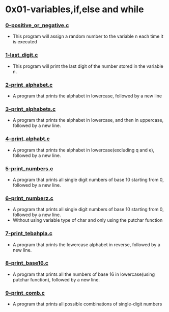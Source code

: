 # 0x01-variables,if,else and while
### [0-positive_or_negative.c](https://github.com/kadelcode/alx-low_level_programming/blob/master/0x01-variables_if_else_while/0-positive_or_negative.c)
  - This program will assign a random number to the variable n each time it is executed
 
### [1-last_digit.c](https://github.com/kadelcode/alx-low_level_programming/blob/master/0x01-variables_if_else_while/1-last_digit.c)
  - This program will print the last digit of the number stored in the variable n.
  
### [2-print_alphabet.c](https://github.com/kadelcode/alx-low_level_programming/blob/master/0x01-variables_if_else_while/2-print_alphabet.c)
  - A program that prints the alphabet in lowercase, followed by a new line

### [3-print_alphabets.c](https://github.com/kadelcode/alx-low_level_programming/blob/master/0x01-variables_if_else_while/3-print_alphabets.c)
  -  A program that prints the alphabet in lowercase, and then in uppercase, followed by a new line.

### [4-print_alphabt.c](https://github.com/kadelcode/alx-low_level_programming/blob/master/0x01-variables_if_else_while/4-print_alphabt.c)
  - A program that prints the alphabet in lowercase(excluding q and e), followed by a new line.

### [5-print_numbers.c](https://github.com/kadelcode/alx-low_level_programming/blob/master/0x01-variables_if_else_while/5-print_numbers.c)
  -  A program that prints all single digit numbers of base 10 starting from 0, followed by a new line.

### [6-print_numberz.c](https://github.com/kadelcode/alx-low_level_programming/blob/master/0x01-variables_if_else_while/6-print_numberz.c)
  - A program that prints all single digit numbers of base 10 starting from 0, followed by a new line.
  - Without using variable type of char and only using the putchar function

### [7-print_tebahpla.c](https://github.com/kadelcode/alx-low_level_programming/blob/master/0x01-variables_if_else_while/7-print_tebahpla.c)
  - A program that prints the lowercase alphabet in reverse, followed by a new line.
  
### [8-print_base16.c](https://github.com/kadelcode/alx-low_level_programming/blob/master/0x01-variables_if_else_while/8-print_base16.c)
  - A program that prints all the numbers of base 16 in lowercase(using putchar function), followed by a new line.

### [9-print_comb.c](https://github.com/kadelcode/alx-low_level_programming/blob/master/0x01-variables_if_else_while/9-print_comb.c)
  -  A program that prints all possible combinations of single-digit numbers



